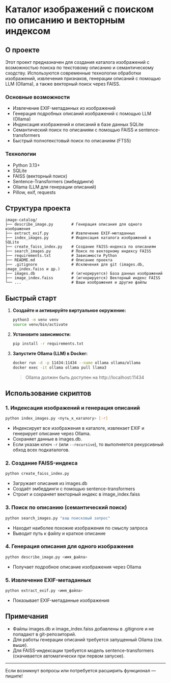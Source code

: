 # Каталог изображений с поиском по описанию и векторным индексом

## О проекте

Этот проект предназначен для создания каталога изображений с возможностью поиска по текстовому описанию и семантическому сходству. Используются современные технологии обработки изображений, извлечения признаков, генерации описаний с помощью LLM (Ollama), а также векторный поиск через FAISS.

### Основные возможности
- Извлечение EXIF-метаданных из изображений
- Генерация подробных описаний изображений с помощью LLM (Ollama)
- Индексация изображений и описаний в базе данных SQLite
- Семантический поиск по описаниям с помощью FAISS и sentence-transformers
- Быстрый полнотекстовый поиск по описаниям (FTS5)

### Технологии
- Python 3.13+
- SQLite
- FAISS (векторный поиск)
- Sentence-Transformers (эмбеддинги)
- Ollama (LLM для генерации описаний)
- Pillow, exif, requests

## Структура проекта

```
image-catalog/
├── describe_image.py        # Генерация описания для одного изображения
├── extract_exif.py          # Извлечение EXIF-метаданных
├── index_images.py          # Индексация каталога изображений в SQLite
├── create_faiss_index.py    # Создание FAISS-индекса по описаниям
├── search_images.py         # Поиск по векторному индексу FAISS
├── requirements.txt         # Зависимости Python
├── README.md                # Описание проекта
├── .gitignore               # Исключения для git (images.db, image_index.faiss и др.)
├── images.db                # (игнорируется) База данных изображений
├── image_index.faiss        # (игнорируется) Векторный индекс FAISS
└── ...                      # Ваши изображения и другие файлы
```

## Быстрый старт

1. **Создайте и активируйте виртуальное окружение:**
   ```bash
   python3 -m venv venv
   source venv/bin/activate
   ```
2. **Установите зависимости:**
   ```bash
   pip install -r requirements.txt
   ```
3. **Запустите Ollama (LLM) в Docker:**
   ```bash
   docker run -d -p 11434:11434 --name ollama ollama/ollama
   docker exec -it ollama ollama pull llama3
   ```
   > Ollama должен быть доступен на http://localhost:11434

## Использование скриптов

### 1. Индексация изображений и генерация описаний

```bash
python index_images.py <путь_к_каталогу> [-r]
```
- Индексирует все изображения в каталоге, извлекает EXIF и генерирует описание через Ollama.
- Сохраняет данные в images.db.
- Если указан ключ `-r` (или `--recursive`), то выполняется рекурсивный обход всех подкаталогов.

### 2. Создание FAISS-индекса

```bash
python create_faiss_index.py
```
- Загружает описания из images.db
- Создаёт эмбеддинги с помощью sentence-transformers
- Строит и сохраняет векторный индекс в image_index.faiss

### 3. Поиск по описанию (семантический поиск)

```bash
python search_images.py "ваш поисковый запрос"
```
- Находит наиболее похожие изображения по смыслу запроса
- Выводит путь к файлу и краткое описание

### 4. Генерация описания для одного изображения

```bash
python describe_image.py <имя_файла>
```
- Получает подробное описание изображения через Ollama

### 5. Извлечение EXIF-метаданных

```bash
python extract_exif.py <имя_файла>
```
- Показывает EXIF-метаданные изображения

## Примечания
- Файлы images.db и image_index.faiss добавлены в .gitignore и не попадают в git-репозиторий.
- Для работы генерации описаний требуется запущенный Ollama (см. выше).
- Для FAISS-индексации требуется модель sentence-transformers (скачивается автоматически при первом запуске).

---

Если возникнут вопросы или потребуется расширить функционал — пишите! 